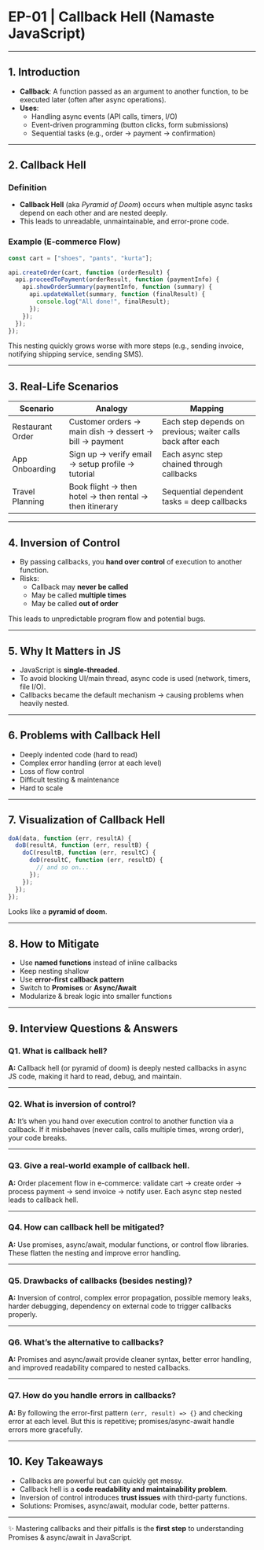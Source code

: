 # EP-01 | Callback Hell (Namaste JavaScript)

---

## 1. Introduction

- **Callback**: A function passed as an argument to another function, to be executed later (often after async operations).
- **Uses**:
  - Handling async events (API calls, timers, I/O)
  - Event-driven programming (button clicks, form submissions)
  - Sequential tasks (e.g., order → payment → confirmation)

---

## 2. Callback Hell

### Definition

- **Callback Hell** (aka _Pyramid of Doom_) occurs when multiple async tasks depend on each other and are nested deeply.
- This leads to unreadable, unmaintainable, and error-prone code.

### Example (E‑commerce Flow)

```js
const cart = ["shoes", "pants", "kurta"];

api.createOrder(cart, function (orderResult) {
  api.proceedToPayment(orderResult, function (paymentInfo) {
    api.showOrderSummary(paymentInfo, function (summary) {
      api.updateWallet(summary, function (finalResult) {
        console.log("All done!", finalResult);
      });
    });
  });
});
```

This nesting quickly grows worse with more steps (e.g., sending invoice, notifying shipping service, sending SMS).

---

## 3. Real-Life Scenarios

| Scenario         | Analogy                                                 | Mapping                                                     |
| ---------------- | ------------------------------------------------------- | ----------------------------------------------------------- |
| Restaurant Order | Customer orders → main dish → dessert → bill → payment  | Each step depends on previous; waiter calls back after each |
| App Onboarding   | Sign up → verify email → setup profile → tutorial       | Each async step chained through callbacks                   |
| Travel Planning  | Book flight → then hotel → then rental → then itinerary | Sequential dependent tasks = deep callbacks                 |

---

## 4. Inversion of Control

- By passing callbacks, you **hand over control** of execution to another function.
- Risks:
  - Callback may **never be called**
  - May be called **multiple times**
  - May be called **out of order**

This leads to unpredictable program flow and potential bugs.

---

## 5. Why It Matters in JS

- JavaScript is **single-threaded**.
- To avoid blocking UI/main thread, async code is used (network, timers, file I/O).
- Callbacks became the default mechanism → causing problems when heavily nested.

---

## 6. Problems with Callback Hell

- Deeply indented code (hard to read)
- Complex error handling (error at each level)
- Loss of flow control
- Difficult testing & maintenance
- Hard to scale

---

## 7. Visualization of Callback Hell

```js
doA(data, function (err, resultA) {
  doB(resultA, function (err, resultB) {
    doC(resultB, function (err, resultC) {
      doD(resultC, function (err, resultD) {
        // and so on...
      });
    });
  });
});
```

Looks like a **pyramid of doom**.

---

## 8. How to Mitigate

- Use **named functions** instead of inline callbacks
- Keep nesting shallow
- Use **error-first callback pattern**
- Switch to **Promises** or **Async/Await**
- Modularize & break logic into smaller functions

---

## 9. Interview Questions & Answers

### Q1. What is callback hell?

**A:** Callback hell (or pyramid of doom) is deeply nested callbacks in async JS code, making it hard to read, debug, and maintain.

---

### Q2. What is inversion of control?

**A:** It’s when you hand over execution control to another function via a callback. If it misbehaves (never calls, calls multiple times, wrong order), your code breaks.

---

### Q3. Give a real-world example of callback hell.

**A:** Order placement flow in e-commerce: validate cart → create order → process payment → send invoice → notify user. Each async step nested leads to callback hell.

---

### Q4. How can callback hell be mitigated?

**A:** Use promises, async/await, modular functions, or control flow libraries. These flatten the nesting and improve error handling.

---

### Q5. Drawbacks of callbacks (besides nesting)?

**A:** Inversion of control, complex error propagation, possible memory leaks, harder debugging, dependency on external code to trigger callbacks properly.

---

### Q6. What’s the alternative to callbacks?

**A:** Promises and async/await provide cleaner syntax, better error handling, and improved readability compared to nested callbacks.

---

### Q7. How do you handle errors in callbacks?

**A:** By following the error-first pattern `(err, result) => {}` and checking error at each level. But this is repetitive; promises/async-await handle errors more gracefully.

---

## 10. Key Takeaways

- Callbacks are powerful but can quickly get messy.
- Callback hell is a **code readability and maintainability problem**.
- Inversion of control introduces **trust issues** with third-party functions.
- Solutions: Promises, async/await, modular code, better patterns.

---

✨ Mastering callbacks and their pitfalls is the **first step** to understanding Promises & async/await in JavaScript.
